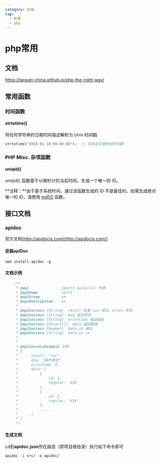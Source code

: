 ```yaml
---
category: 后端
tag:
  - 积累
  - php
---
```

# php常用

## 文档

<https://laravel-china.github.io/php-the-right-way/>

## 常用函数

### 时间函数

#### strtotime()

将任何字符串的日期时间描述解析为 Unix 时间戳

```php
strtotime("2018-01-18 08:08:08");  // 将指定日期转成时间戳
```

### PHP Misc. 杂项函数

#### uniqid()

uniqid() 函数基于以微秒计的当前时间，生成一个唯一的 ID。

**注释：**由于基于系统时间，通过该函数生成的 ID 不是最佳的。如需生成绝对唯一的 ID，请使用 [md5()](https://www.runoob.com/php/func-string-md5.html) 函数。

## 接口文档

### apidoc

官方文档[http://apidocjs.com](http://apidocjs.com/)

#### 安装apiDoc

```
npm install apidoc -g
```

#### 文档示例

```php
    /**
     * @api               {post} xx/xx/all 列表
     * @apiName           sort1
     * @apiGroup          xx
     * @apiDescription    xx
     *
     * @apiSuccess {String}  result 结果 suc-成功，error-失败
     * @apiSuccess {String}  msg 返回信息
     * @apiSuccess {String}  errorCode 错误编码
     * @apiSuccess {Object[]}  data 返回数据
     * @apiSuccess {Number}  data.id 编码
     * @apiSuccess {String}  data.xx xx
     *
     *
     * @apiSuccessExample 示例
     * {
     *      result: "suc",
     *      msg: "操作成功",
     *      errorCode: 0,
     *      data: [
     *          {
     *              id: 1,
     *              regular: 'XXX',
     *          },
     *          {
     *              id: 2,
     *              regular: 'XXX',
     *          },
     *          ......
     *      ]
     * }
     */
```

#### 生成文档

cd到**apidoc.json**所在路径（即项目根目录）执行如下命令即可

```
apidoc -i src/ -o apidoc/
```
